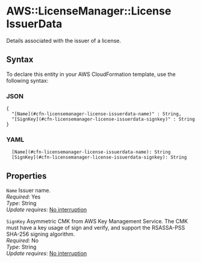 # AWS::LicenseManager::License IssuerData<a name="aws-properties-licensemanager-license-issuerdata"></a>

Details associated with the issuer of a license\.

## Syntax<a name="aws-properties-licensemanager-license-issuerdata-syntax"></a>

To declare this entity in your AWS CloudFormation template, use the following syntax:

### JSON<a name="aws-properties-licensemanager-license-issuerdata-syntax.json"></a>

```
{
  "[Name](#cfn-licensemanager-license-issuerdata-name)" : String,
  "[SignKey](#cfn-licensemanager-license-issuerdata-signkey)" : String
}
```

### YAML<a name="aws-properties-licensemanager-license-issuerdata-syntax.yaml"></a>

```
  [Name](#cfn-licensemanager-license-issuerdata-name): String
  [SignKey](#cfn-licensemanager-license-issuerdata-signkey): String
```

## Properties<a name="aws-properties-licensemanager-license-issuerdata-properties"></a>

`Name`  <a name="cfn-licensemanager-license-issuerdata-name"></a>
Issuer name\.  
*Required*: Yes  
*Type*: String  
*Update requires*: [No interruption](https://docs.aws.amazon.com/AWSCloudFormation/latest/UserGuide/using-cfn-updating-stacks-update-behaviors.html#update-no-interrupt)

`SignKey`  <a name="cfn-licensemanager-license-issuerdata-signkey"></a>
Asymmetric CMK from AWS Key Management Service\. The CMK must have a key usage of sign and verify, and support the RSASSA\-PSS SHA\-256 signing algorithm\.  
*Required*: No  
*Type*: String  
*Update requires*: [No interruption](https://docs.aws.amazon.com/AWSCloudFormation/latest/UserGuide/using-cfn-updating-stacks-update-behaviors.html#update-no-interrupt)
